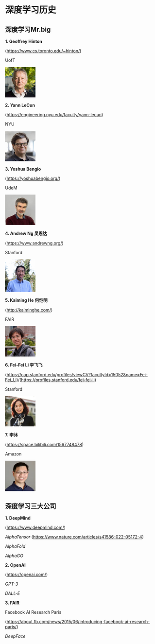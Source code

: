 # 深度学习历史

## 深度学习Mr.big

**1. Geoffrey Hinton**

(https://www.cs.toronto.edu/~hinton/)

UofT

<img src="https://github.com/Liyitan2022/NNDL-from-Scratch/blob/main/history/images/hinton.png" width="100px">

**2. Yann LeCun**

(https://engineering.nyu.edu/faculty/yann-lecun)

NYU

<img src="https://github.com/Liyitan2022/NNDL-from-Scratch/blob/main/history/images/yann-lecun.jpg" width="100px">

**3. Yoshua Bengio**

(https://yoshuabengio.org/)

UdeM

<img src="https://github.com/Liyitan2022/NNDL-from-Scratch/blob/main/history/images/bengio.jpg" width="100px">

**4. Andrew Ng 吴恩达**

(https://www.andrewng.org/)

Stanford

<img src="https://github.com/Liyitan2022/NNDL-from-Scratch/blob/main/history/images/andrew-ng.jpg" width="100px">

**5. Kaiming He 何恺明**

(http://kaiminghe.com/)

FAIR

<img src="https://github.com/Liyitan2022/NNDL-from-Scratch/blob/main/history/images/he.jpg" width="100px">

**6. Fei-Fei Li 李飞飞**

(https://cap.stanford.edu/profiles/viewCV?facultyId=15052&name=Fei-Fei_Li)/(https://profiles.stanford.edu/fei-fei-li)

Stanford

<img src="https://github.com/Liyitan2022/NNDL-from-Scratch/blob/main/history/images/lifeifei.jpg" width="100px">

**7. 李沐**

(https://space.bilibili.com/1567748478)

Amazon

<img src="https://github.com/Liyitan2022/NNDL-from-Scratch/blob/main/history/images/limu.jpg" width="100px">

## 深度学习三大公司

**1. DeepMind**

(https://www.deepmind.com/)

*AlphaTensor* (https://www.nature.com/articles/s41586-022-05172-4)

*AlphaFold*

*AlphaGO*

**2. OpenAI**

(https://openai.com/)

*GPT-3*

*DALL-E*

**3. FAIR**

Facebook AI Research Paris

(https://about.fb.com/news/2015/06/introducing-facebook-ai-research-paris/)

*DeepFace*
